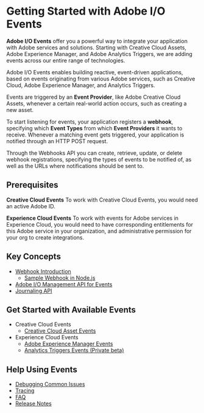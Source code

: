 # Getting Started with Adobe I/O Events

**Adobe I/O Events** offer you a powerful way to integrate your application with Adobe services and solutions. Starting with Creative Cloud Assets, Adobe Experience Manager, and Adobe Analytics Triggers, we are adding events across our entire range of technologies. 

Adobe I/O Events enables building reactive, event-driven applications, based on events originating from various Adobe services, such as Creative Cloud, Adobe Experience Manager, and Analytics Triggers.

Events are triggered by an **Event Provider**, like Adobe Creative Cloud Assets, whenever a certain real-world action occurs, such as creating a new asset.

To start listening for events, your application registers a **webhook**, specifying which **Event Types** from which **Event Providers** it wants to receive. Whenever a matching event gets triggered, your application is notified through an HTTP POST request.

Through the Webhooks API you can create, retrieve, update, or delete webhook registrations, specifying the types of events to be notified of, as well as the URLs where notifications should be sent to.

## Prerequisites

**Creative Cloud Events**
To work with Creative Cloud Events, you would need an active Adobe ID.

**Experience Cloud Events**
To work with events for Adobe services in Experience Cloud, you would need to have corresponding entitlements for this Adobe service in your organization, and administrative permission for your org to create integrations. 

## Key Concepts
- [Webhook Introduction](intro/webhook_docs_intro.md)
    - [Sample Webhook in Node.js](https://github.com/adobeio/io-event-sample-webhook)
- [Adobe I/O Management API for Events](intro/events-api.md)
- [Journaling API](intro/journaling_api.md)

## Get Started with Available Events
- Creative Cloud Events
    - [Creative Cloud Asset Events](using/cc-asset-event-setup.md)
- Experience Cloud Events
    - [Adobe Experience Manager Events](using/aem-event-setup.md)
    - [Analytics Triggers Events (Private beta)](using/analytics-triggers-event-setup.md)

## Help Using Events
- [Debugging Common Issues](help/debug.md)  
- [Tracing](help/tracing.md)  
- [FAQ](help/faq.md)
- [Release Notes](help/release_notes.md)
